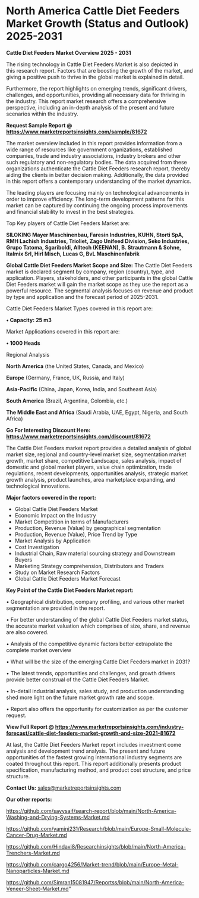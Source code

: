 # North America Cattle Diet Feeders Market Growth (Status and Outlook) 2025-2031

<Strong> Cattle Diet Feeders Market Overview 2025 - 2031</strong>

The rising technology in Cattle Diet Feeders Market is also depicted in this research report. Factors that are boosting the growth of the market, and giving a positive push to thrive in the global market is explained in detail.

Furthermore, the report highlights on emerging trends, significant drivers, challenges, and opportunities, providing all necessary data for thriving in the industry. This report market research offers a comprehensive perspective, including an in-depth analysis of the present and future scenarios within the industry.

<strong>Request Sample Report @ <a href=https://www.marketreportsinsights.com/sample/81672>https://www.marketreportsinsights.com/sample/81672</a></strong>

The market overview included in this report provides information from a wide range of resources like government organizations, established companies, trade and industry associations, industry brokers and other such regulatory and non-regulatory bodies. The data acquired from these organizations authenticate the Cattle Diet Feeders research report, thereby aiding the clients in better decision making. Additionally, the data provided in this report offers a contemporary understanding of the market dynamics.

The leading players are focusing mainly on technological advancements in order to improve efficiency. The long-term development patterns for this market can be captured by continuing the ongoing process improvements and financial stability to invest in the best strategies.

Top Key players of Cattle Diet Feeders Market are:

<strong>SILOKING Mayer Maschinenbau, Faresin Industries, KUHN, Storti SpA, RMH Lachish Industries, Trioliet, Zago Unifeed Division, Seko Industries, Grupo Tatoma, Sgariboldi, Alltech (KEENAN), B. Strautmann & Sohne, Italmix Srl, Hirl Misch, Lucas G, BvL Maschinenfabrik</strong>

<strong><b>Global Cattle Diet Feeders Market Scope and Size:</b></strong>
The Cattle Diet Feeders market is declared segment by company, region (country), type, and application. Players, stakeholders, and other participants in the global Cattle Diet Feeders market will gain the market scope as they use the report as a powerful resource. The segmental analysis focuses on revenue and product by type and application and the forecast period of 2025-2031.

Cattle Diet Feeders Market Types covered in this report are:

<strong>• Capacity: 25 m3</strong>

Market Applications covered in this report are:

<strong>• 1000 Heads</strong> 

Regional Analysis

<strong>North America</strong> (the United States, Canada, and Mexico)

<strong>Europe</strong> (Germany, France, UK, Russia, and Italy)

<strong>Asia-Pacific</strong> (China, Japan, Korea, India, and Southeast Asia)

<strong>South America</strong> (Brazil, Argentina, Colombia, etc.)

<strong>The Middle East and Africa</strong> (Saudi Arabia, UAE, Egypt, Nigeria, and South Africa)

<strong>Go For Interesting Discount Here: <a href=https://www.marketreportsinsights.com/discount/81672>https://www.marketreportsinsights.com/discount/81672</a></strong>

The Cattle Diet Feeders market report provides a detailed analysis of global market size, regional and country-level market size, segmentation market growth, market share, competitive Landscape, sales analysis, impact of domestic and global market players, value chain optimization, trade regulations, recent developments, opportunities analysis, strategic market growth analysis, product launches, area marketplace expanding, and technological innovations.

<strong><b>Major factors covered in the report:</b></strong>
<ul>
  <li>Global Cattle Diet Feeders Market </li>
  <li>Economic Impact on the Industry</li>
  <li>Market Competition in terms of Manufacturers</li>
  <li>Production, Revenue (Value) by geographical segmentation</li>
  <li>Production, Revenue (Value), Price Trend by Type</li>
  <li>Market Analysis by Application</li>
  <li>Cost Investigation</li>
  <li>Industrial Chain, Raw material sourcing strategy and Downstream Buyers</li>
  <li>Marketing Strategy comprehension, Distributors and Traders</li>
  <li>Study on Market Research Factors</li>
  <li>Global Cattle Diet Feeders Market Forecast</li>
</ul>

<strong><b>Key Point of the Cattle Diet Feeders Market report:</b></strong>

• Geographical distribution, company profiling, and various other market segmentation are provided in the report.

• For better understanding of the global Cattle Diet Feeders market status, the accurate market valuation which comprises of size, share, and revenue are also covered.

• Analysis of the competitive dynamic factors better extrapolate the complete market overview

• What will be the size of the emerging Cattle Diet Feeders market in 2031?

• The latest trends, opportunities and challenges, and growth drivers provide better construal of the Cattle Diet Feeders Market.

• In-detail industrial analysis, sales study, and production understanding shed more light on the future market growth rate and scope.

• Report also offers the opportunity for customization as per the customer request.

<strong><b>View Full Report @ <a href=https://www.marketreportsinsights.com/industry-forecast/cattle-diet-feeders-market-growth-and-size-2021-81672>https://www.marketreportsinsights.com/industry-forecast/cattle-diet-feeders-market-growth-and-size-2021-81672</a></b></strong>


At last, the Cattle Diet Feeders Market report includes investment come analysis and development trend analysis. The present and future opportunities of the fastest growing international industry segments are coated throughout this report. This report additionally presents product specification, manufacturing method, and product cost structure, and price structure.

<strong>Contact Us:</strong>
sales@marketreportsinsights.com

<strong>Our other reports:</strong>

<a href=https://github.com/sayysaif/search-report/blob/main/North-America-Washing-and-Drying-Systems-Market.md>https://github.com/sayysaif/search-report/blob/main/North-America-Washing-and-Drying-Systems-Market.md</a>

<a href=https://github.com/yamini231/Research/blob/main/Europe-Small-Molecule-Cancer-Drug-Market.md>https://github.com/yamini231/Research/blob/main/Europe-Small-Molecule-Cancer-Drug-Market.md</a>

<a href=https://github.com/Hindavi8/Researchinsights/blob/main/North-America-Trenchers-Market.md>https://github.com/Hindavi8/Researchinsights/blob/main/North-America-Trenchers-Market.md</a>

<a href=https://github.com/cargo4256/Market-trend/blob/main/Europe-Metal-Nanoparticles-Market.md>https://github.com/cargo4256/Market-trend/blob/main/Europe-Metal-Nanoparticles-Market.md</a>

<a href=https://github.com/Simran15081947/Reportss/blob/main/North-America-Veneer-Sheet-Market.md>https://github.com/Simran15081947/Reportss/blob/main/North-America-Veneer-Sheet-Market.md</a>"
